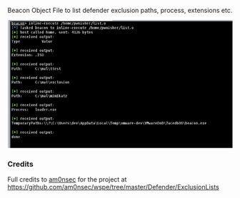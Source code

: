 
Beacon Object File to list defender exclusion paths, process, extensions etc.

![](exclusion.PNG)

### Credits
Full credits to [am0nsec](https://github.com/am0nsec) for the project at https://github.com/am0nsec/wspe/tree/master/Defender/ExclusionLists
